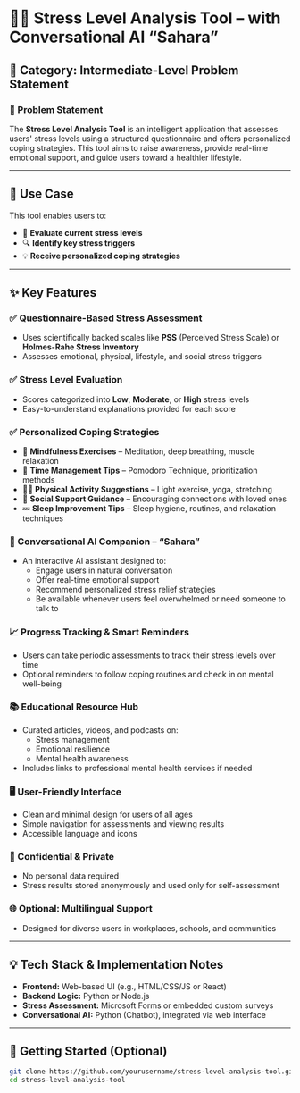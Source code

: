 # 🧘‍♀️ Stress Level Analysis Tool – with Conversational AI “Sahara”

## 📌 Category: Intermediate-Level Problem Statement

### 🧠 Problem Statement
The **Stress Level Analysis Tool** is an intelligent application that assesses users' stress levels using a structured questionnaire and offers personalized coping strategies. This tool aims to raise awareness, provide real-time emotional support, and guide users toward a healthier lifestyle.

---

## 🎯 Use Case
This tool enables users to:
- 🧭 **Evaluate current stress levels**
- 🔍 **Identify key stress triggers**
- 💡 **Receive personalized coping strategies**

---

## ✨ Key Features

### ✅ Questionnaire-Based Stress Assessment
- Uses scientifically backed scales like **PSS** (Perceived Stress Scale) or **Holmes-Rahe Stress Inventory**
- Assesses emotional, physical, lifestyle, and social stress triggers

### ✅ Stress Level Evaluation
- Scores categorized into **Low**, **Moderate**, or **High** stress levels
- Easy-to-understand explanations provided for each score

### ✅ Personalized Coping Strategies
- 🧘 **Mindfulness Exercises** – Meditation, deep breathing, muscle relaxation  
- 📅 **Time Management Tips** – Pomodoro Technique, prioritization methods  
- 🧍‍♂️ **Physical Activity Suggestions** – Light exercise, yoga, stretching  
- 💬 **Social Support Guidance** – Encouraging connections with loved ones  
- 💤 **Sleep Improvement Tips** – Sleep hygiene, routines, and relaxation techniques  

### 🤖 Conversational AI Companion – **“Sahara”**
- An interactive AI assistant designed to:
  - Engage users in natural conversation
  - Offer real-time emotional support
  - Recommend personalized stress relief strategies
  - Be available whenever users feel overwhelmed or need someone to talk to

### 📈 Progress Tracking & Smart Reminders
- Users can take periodic assessments to track their stress levels over time
- Optional reminders to follow coping routines and check in on mental well-being

### 📚 Educational Resource Hub
- Curated articles, videos, and podcasts on:
  - Stress management
  - Emotional resilience
  - Mental health awareness
- Includes links to professional mental health services if needed

### 🖥️ User-Friendly Interface
- Clean and minimal design for users of all ages
- Simple navigation for assessments and viewing results
- Accessible language and icons

### 🔐 Confidential & Private
- No personal data required
- Stress results stored anonymously and used only for self-assessment

### 🌐 Optional: Multilingual Support
- Designed for diverse users in workplaces, schools, and communities

---

## 💡 Tech Stack & Implementation Notes

- **Frontend:** Web-based UI (e.g., HTML/CSS/JS or React)
- **Backend Logic:** Python or Node.js
- **Stress Assessment:** Microsoft Forms or embedded custom surveys
- **Conversational AI:** Python (Chatbot), integrated via web interface

---

## 🚀 Getting Started (Optional)
```bash
git clone https://github.com/yourusername/stress-level-analysis-tool.git
cd stress-level-analysis-tool
